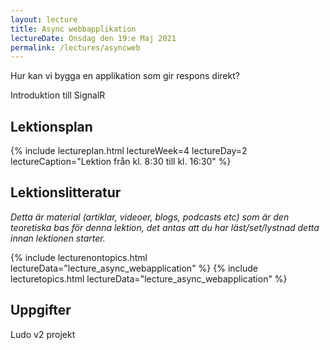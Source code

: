 ```yaml
---
layout: lecture
title: Async webbapplikation
lectureDate: Onsdag den 19:e Maj 2021
permalink: /lectures/asyncweb
---
```


Hur kan vi bygga en applikation som gir respons direkt?

Introduktion till SignalR

## Lektionsplan

{% include lectureplan.html lectureWeek=4 lectureDay=2 lectureCaption="Lektion från kl. 8:30 till kl. 16:30" %}

## Lektionslitteratur
*Detta är material (artiklar, videoer, blogs, podcasts etc) som är den teoretiska bas för denna lektion, det antas att du har läst/set/lystnad detta innan lektionen starter.*

{% include lecturenontopics.html lectureData="lecture_async_webapplication" %}
{% include lecturetopics.html lectureData="lecture_async_webapplication" %}

## Uppgifter

Ludo v2 projekt